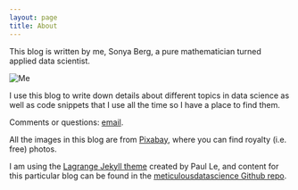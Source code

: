 ```yaml
---
layout: page
title: About
---
```


This blog is written by me, Sonya Berg, a pure mathematician turned applied data scientist. 

![Me](https://meticulousdatascience.com/assets/img/blackwhiteprof.jpg)

I use this blog to write down details about different topics in data science as well as code snippets that I use all the time so I have a place to find them. 

Comments or questions: [email](&#109;&#97;&#105;&#108;&#116;&#111;&#58;&#109;&#101;&#116;&#105;&#99;&#117;&#108;&#111;&#117;&#115;&#100;&#97;&#116;&#97;&#115;&#99;&#105;&#101;&#110;&#99;&#101;&#64;&#103;&#109;&#97;&#105;&#108;&#46;&#99;&#111;&#109;).

All the images in this blog are from [Pixabay](https://pixabay.com/), where you can find royalty (i.e. free) photos.

I am using the [Lagrange Jekyll theme](https://lenpaul.github.io/Lagrange/) created by Paul Le, and content for this particular blog can be found in the [meticulousdatascience Github repo](https://github.com/meticulousdatascience).


